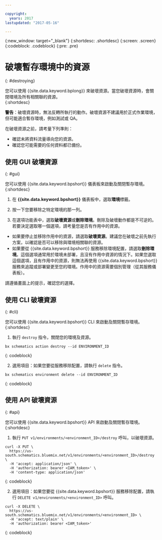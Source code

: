 ```yaml
---

copyright:
  years: 2017
lastupdated: "2017-05-16"

---
```

{:new_window: target="_blank"}
{:shortdesc: .shortdesc}
{:screen: .screen}
{:codeblock: .codeblock}
{:pre: .pre}

# 破壞暫存環境中的資源
{: #destroying}

您可以使用 {{site.data.keyword.bplong}} 來破壞資源。當您破壞資源時，會關閉環境及所有相關聯的資源。  
{:shortdesc}

**警告**：破壞資源時，無法反轉所執行的動作。破壞資源不建議用於正式作業環境，但可能適合暫存環境，例如測試或 QA。

在破壞資源之前，請考量下列準則： 
* 確認未將資料流量導向您的資源。
* 確認您可能需要的任何資料都已備份。 


## 使用 GUI 破壞資源
{: #gui}

您可以使用 {{site.data.keyword.bpshort}} 儀表板來啟動及關閉暫存環境。
{:shortdesc}

1. 在 **{{site.data.keyword.bpshort}}** 儀表板中，選取**環境**標籤。

2. 按一下您要移除之特定環境的那一列。 

3. 在選項功能表中，選取**破壞資源**或**刪除環境**。刪除及破壞動作都是不可逆的。若要決定選取哪一個選項，請考量您是否有作用中的資源。
  * 如果要停止並移除作用中的資源，請選取**破壞資源**。建議您在破壞之前先執行方案，以確認是否可以移除與環境相關聯的資源。
  * 如果要從 {{site.data.keyword.bpshort}} 服務移除環境配置，請選取**刪除環境**。這個選項通常用於環境未部署，且沒有作用中資源的情況下。如果您選取這個選項，且有作用中的資源，則無法再使用 {{site.data.keyword.bpshort}} 服務來追蹤或部署變更至您的環境。作用中的資源需要個別管理（從其服務儀表板）。
  
  請遵循畫面上的提示，確認您的選擇。 


## 使用 CLI 破壞資源
{: #cli}

您可以使用 {{site.data.keyword.bpshort}} CLI 來啟動及關閉暫存環境。
{:shortdesc}

1. 執行 `destroy` 指令，關閉您的環境及資源。

  ```
  bx schematics action destroy --id ENVIRONMENT_ID
  ```
  {: codeblock}
  
2. 選用項目：如果您要從服務移除配置，請執行 `delete` 指令。

  ```
  bx schematics environment delete --id ENVIRONMENT_ID
  ```
  {: codeblock}


## 使用 API 破壞資源
{: #api}

您可以使用 {{site.data.keyword.bpshort}} API 來啟動及關閉暫存環境。
{:shortdesc}

1. 執行 `PUT v1/environments/<environment_ID>/destroy` 呼叫，以破壞資源。

  ```
  curl -X PUT \
    https://us-south.schematics.bluemix.net/v1/environments/<environment_ID>/destroy \
    -H 'accept: application/json' \
    -H 'authorization: bearer <IAM_token>' \
    -H 'content-type: application/json'
  ```
  {: codeblock}

2. 選用項目：如果您要從 {{site.data.keyword.bpshort}} 服務移除配置，請執行 `DELETE v1/environments/<environment_ID>` 呼叫。

  ```
  curl -X DELETE \
    https://us-south.schematics.bluemix.net/v1/environments/<environment_ID> \
    -H 'accept: text/plain' \
    -H 'authorization: bearer <IAM_token>'
  ```
  {: codeblock}
